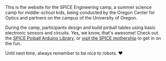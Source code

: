 This is the website for the SPICE Engineering camp, a summer science camp for middle-school kids, being conducted by the Oregon Center for Optics and partners on the campus of the University of Oregon. 

During the camp, participants design and build pinball tables using basic electronic sensors and circuits. Yes, we know, that's awesome! Check out the [SPICE Pinball Arduino Library](https://github.com/dileepvr/spice-pinball), or [visit the SPICE mothership](http://oco.uoregon.edu/spice) to get in on the fun.

Until next time, always remember to be nice to robots. ♥
